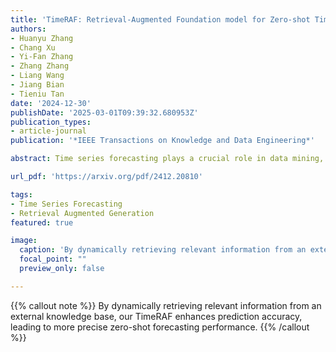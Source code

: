 ```yaml
---
title: 'TimeRAF: Retrieval-Augmented Foundation model for Zero-shot Time Series Forecasting'
authors:
- Huanyu Zhang
- Chang Xu
- Yi-Fan Zhang
- Zhang Zhang
- Liang Wang
- Jiang Bian
- Tieniu Tan
date: '2024-12-30'
publishDate: '2025-03-01T09:39:32.680953Z'
publication_types:
- article-journal
publication: '*IEEE Transactions on Knowledge and Data Engineering*'

abstract: Time series forecasting plays a crucial role in data mining, driving rapid advancements across numerous industries. With the emergence of large models, time series foundation models (TSFMs) have exhibited remarkable generalization capabilities, such as zero-shot learning, through large-scale pre-training. Meanwhile, Retrieval-Augmented Generation (RAG) methods have been widely employed to enhance the performance of foundation models on unseen data, allowing models to access to external knowledge. In this paper, we introduce TimeRAF, a Retrieval-Augmented Forecasting model that enhance zero-shot time series forecasting through retrieval-augmented techniques. We develop customized time series knowledge bases that are tailored to the specific forecasting tasks. TimeRAF employs an end-to-end learnable retriever to extract valuable information from the knowledge base. Additionally, we propose Channel Prompting for knowledge integration, which effectively extracts relevant information from the retrieved knowledge along the channel dimension. Extensive experiments demonstrate the effectiveness of our model, showing significant improvement across various domains and datasets.

url_pdf: 'https://arxiv.org/pdf/2412.20810'

tags:
- Time Series Forecasting
- Retrieval Augmented Generation
featured: true

image:
  caption: 'By dynamically retrieving relevant information from an external knowledge base, our TimeRAF enhances prediction accuracy, leading to more precise zero-shot forecasting performance.'
  focal_point: ""
  preview_only: false

---
```

{{% callout note %}}
By dynamically retrieving relevant information from an external knowledge base, our TimeRAF enhances prediction accuracy, leading to more precise zero-shot forecasting performance.
{{% /callout %}}